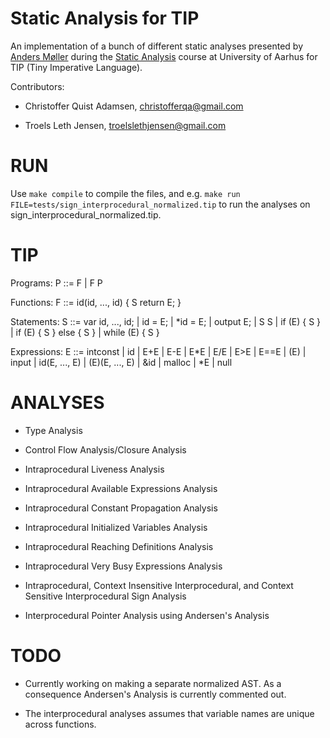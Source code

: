 Static Analysis for TIP
=======================
An implementation of a bunch of different static analyses presented by [Anders Møller](http://cs.au.dk/~amoeller/) during the [Static Analysis](http://cs.au.dk/SA) course at University of Aarhus for TIP (Tiny Imperative Language).

Contributors:
* Christoffer Quist Adamsen, <christofferqa@gmail.com>

* Troels Leth Jensen, <troelslethjensen@gmail.com>


RUN
===
Use `make compile` to compile the files, and e.g. `make run FILE=tests/sign_interprocedural_normalized.tip` to run the analyses on sign_interprocedural_normalized.tip.


TIP
===
Programs:
    P ::= F
        | F P

Functions:
    F ::= id(id, ..., id) { S return E; }

Statements:
    S ::= var id, ..., id;
        | id = E;
        | *id = E;
        | output E;
        | S S
        | if (E) { S }
        | if (E) { S } else { S }
        | while (E) { S }

Expressions:
    E ::= intconst
        | id
        | E+E | E-E | E*E | E/E | E>E | E==E
        | (E)
        | input
        | id(E, ..., E)
        | (E)(E, ..., E)
        | &id
        | malloc
        | *E
        | null


ANALYSES
========
* Type Analysis

* Control Flow Analysis/Closure Analysis

* Intraprocedural Liveness Analysis

* Intraprocedural Available Expressions Analysis

* Intraprocedural Constant Propagation Analysis

* Intraprocedural Initialized Variables Analysis

* Intraprocedural Reaching Definitions Analysis

* Intraprocedural Very Busy Expressions Analysis

* Intraprocedural, Context Insensitive Interprocedural, and Context Sensitive Interprocedural Sign Analysis

* Interprocedural Pointer Analysis using Andersen's Analysis


TODO
====
* Currently working on making a separate normalized AST. As a consequence Andersen's Analysis is currently commented out.

* The interprocedural analyses assumes that variable names are unique across functions.
